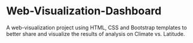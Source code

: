 # Web-Visualization-Dashboard
A web-visualization project using HTML, CSS and Bootstrap templates to better share and visualize the results of analysis on Climate vs. Latitude.

